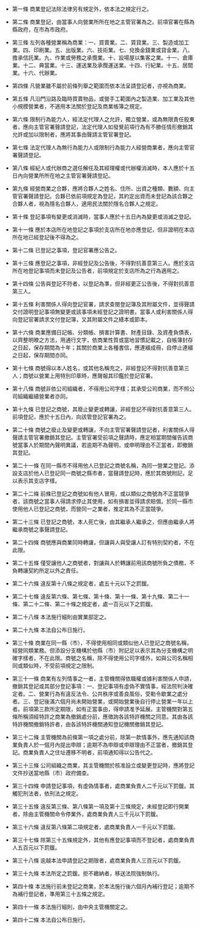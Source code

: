 * 第一條 商業登記法除法律另有規定外，依本法之規定行之。

* 第二條 商業登記，由當事人向營業所所在地之主管官署為之。前項官署在縣為縣政府，在市為市政府。

* 第三條 左列各種營業稱為商業：一、買賣業。二、賃貸業。三、製造或加工業。四、印刷業。五、出版業。六、技術業。七、兌換金錢業或貸金業。八、擔承信託業。九、作業或勞務之承攬業。十、設場屋以集客之業。十一、倉庫業。十二、典當業。十三、運送業及承攬運送業。十四、行紀業。十五、居間業。十六、代辦業。

* 第四條 凡營業雖不屬於前條列舉之範圍而依本法呈請登記者，亦視為商業。

* 第五條 凡沿門沿路及臨時買賣物品，或營手工範圍內之製造業、加工業及其他小規模營業者，不適用本法關於登記及商業帳簿之規定。

* 第六條 限制行為能力人，經法定代理人之允許，獨立營業，或為無限責任股東者，應向主管官署聲請登記，法定代理人如發覺前項行為有不勝任情形撤銷其允許或加以限制者，應將其事由聲請主管官署登記。

* 第七條 法定代理人為無行為能力人或限制行為能力人經營商業者，應向主管官署聲請登記。

* 第八條 經紀人或代辦商之選任解任及其經理權或代辦權消滅時，本人應於十五日內向營業所所在地之主管官署聲請登記。

* 第九條 經營商業之合夥，應將合夥人之姓名、住所、出資之種類、數額、向主管官署聲請登記。合夥已依前項規定為登記，其約定出資而未登記為該合夥之合夥人者，視為隱名合夥人，適用民法關於隱名合夥人之規定。

* 第十條 登記事項有變更或消滅時，當事人應於十五日內為變更或消滅之登記。

* 第十一條 應於本店所在地登記之事項於支店所在地亦應登記，但非證明在本店所在地已經登記後不得為之。

* 第十二條 已登記之事項，登記官署應公告之。

* 第十三條 應登記之事項，非經登記及公告後，不得對抗善意第三人。應於支店所在地登記事項而未登記及公告者，前項規定於支店所為之行為適用之。

* 第十四條 公告與登記不符者，以登記為準，但非經更正公告後，不得對抗善意第三人。

* 第十五條 利害關係人得向登記官署，請求查閱登記簿及其附屬文件，並得聲請交付證明登記事項無變更或該事項未經登記之證明書。當事人或利害關係人得向登記官署請求文付登記簿，又其附屬文件之繕本或節本。

* 第十六條 商業應備日記帳、分類帳、損害計算書、財產目錄、及資產負債表，以齊整明暸之方法，用通行文字，依商業性質或當地習慣記載之，自帳簿封存之日起，保存期間為十年；其關於商業上各種書信，應連綴成冊，自停止連綴之日起，保存期間亦同。

* 第十七條 商號得以本人姓名，或其他名稱充之，非經登記不得對抗善意第三人；商號以營業上用特別印章時，應聲報其印鑑於登記官署。

* 第十八條 商號非依公司組織者，不得用公司字樣；其承受公司商業，而不照公司組織繼續營業者亦同。

* 第十九條 已登記之商號，其廢止變更或轉讓，非經登記不得對抗善意第三人。前項登記，應於十五日內，向該管登記官署為之。

* 第二十條 商號之廢止及變更或轉讓，不向主管官署聲請登記者，利害關係人得聲請主管官署撤銷其登記。主管官署受前項之聲請時，應定相當期間催告該商號當事人於期間內聲明異議，若逾期不為聲明，或申明理由不正當者，即撤銷其登記。

* 第二十一條 在同一縣市不得用他人已登記之商號名稱，為同一營業之登記。添設支店於他人已登記同一商號之縣市者，當聲請登記時，應於其商號附記，足以表示其支店字樣。

* 第二十二條 前條已登記之商號如有他人冒用，或以類似之商號為不正當競爭者，該商號之當事人得請求停止其使用，如有損害並得請求賠償。於同一縣市使用他人已登記之商號，而營同一之業者，推定其為不正當競爭。

* 第二十三條 已登記之商號，本人死亡後，由其繼承人繼承之，但應由繼承人將繼承商號之事聲請登記。

* 第二十四條 商號應與商業同時轉讓，但讓與人與受讓人訂有特別契約者，不在此限。

* 第二十五條 僅受讓他人之商號者，對讓與人於轉讓前用該商號所負之債務，不負轉讓契約所定以外之責任。

* 第二十六條 違反第十八條之規定者，處五十元以下之罰鍰。

* 第二十七條 違反第六條、第七條、第十條、第十一條、第十九條、第二十一條、第二十二條、第二十條之規定者，處一百元以下之罰鍰。

* 第二十八條 本法施行細則由實業部定之。

* 第二十九條 本法自公布日施行。

* 第三十條 商業在同一縣（市），不得使用相同或類似他人已登記之商號名稱，經營同類業務。但添設分支機構於他縣（市）附記足以表示其為分支機構之明確字樣者，不在此限。商號之名稱，除不得使用公司字樣外，如與公司名稱相同或類似時，不受前項規定之限制。

* 第三十一條 商業有左列情事之一者，主管機關得依職權或據利害關係人申請，撤銷其登記或其部分登記事項：一、登記事項有虛偽不實情事，經法院判決確定者。二、營業行為有違反法令、公共秩序或善良風俗，受勒令歇業之處分者。三、登記後滿六個月尚未開始營業，或開始營業後自行停止營業一年以上者。前項第三款所定期限，如有正當事由，得申請准予延展。主管機關對第五條所稱須經特許之商業為撤銷處分前，應徵詢各該特許機關之同意。其由各該特許機關撤銷特許者，由各該特許機關通知登記機關撤銷其登記。

* 第三十二條 主管機關為前條第一項之處分前，除第一款情事外，應先通知該商業負責人於一個月內提出申辯；逾期不為申辯或申辯理由不正當者，撤銷其登記。商業負責人之住址遷移不明者，前項通知得以公告代之。

* 第三十三條 公司組織之商業，其主管機關於核准設立或變更登記時，應將登記文件抄送當地縣（市）政府備查。

* 第三十四條 申請登記事項，有虛偽情事者，處商業負責人二千元以下罰鍰。其觸犯刑法者，依刑法之規定。

* 第三十五條 違反第三條、第八條第一項及第十三條規定，未經登記即行開業者，除由主管機關命令停業外，處商業負責人三千元以下罰鍰。

* 第三十六條 違反第八條第二項規定者，處商業負責人一千元以下罰鍰。

* 第三十七條 除第三十五條規定外，其他有應登記事項而不登記者，處商業負責人五百元以下罰鍰。

* 第三十八條 逾越本法申請登記之期限者，處商業負責人三百元以下罰鍰。

* 第三十九條 本法所定之罰鍰。拒不繳納者，移送法院強制執行。

* 第四十條 本法施行前未登記之商業，於本法施行後六個月內補行登記；逾期不為補行登記者，準用第三十五條之規定。

* 第四十一條 本法施行細則，由中央主管機關定之。

* 第四十二條 本法自公布日施行。

